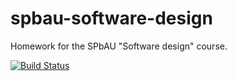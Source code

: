 # spbau-software-design

Homework for the SPbAU "Software design" course.

[![Build Status](https://travis-ci.org/niksaz/spbau-software-design.svg?branch=master)](https://travis-ci.org/niksaz/spbau-software-design)
